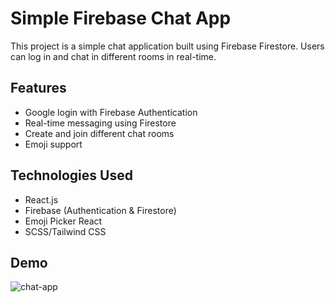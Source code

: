 # Simple Firebase Chat App

This project is a simple chat application built using Firebase Firestore. Users can log in and chat in different rooms in real-time.

## Features
- Google login with Firebase Authentication
- Real-time messaging using Firestore
- Create and join different chat rooms
- Emoji support

## Technologies Used
- React.js
- Firebase (Authentication & Firestore)
- Emoji Picker React
- SCSS/Tailwind CSS

## Demo


![chat-app](https://github.com/user-attachments/assets/57d314dc-72fd-487c-bda9-dd900a0193a7)
